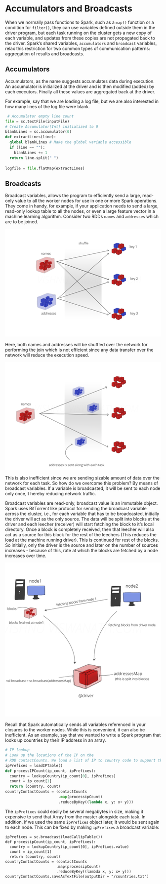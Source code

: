 # Accumulators and Broadcasts

When we normally pass functions to Spark, such as a `map()` function or a
condition for `filter()`, they can use variables defined outside them in the
driver program, but each task running on the cluster gets a new copy of each
variable, and updates from these copies are not propagated back to the driver.
Spark’s shared variables, `accumulators` and `broadcast` variables, relax this
restriction for two common types of communication patterns: aggregation of
results and broadcasts.

## Accumulators
Accumulators, as the name suggests accumulates data during execution. An
accumulator is initialized at the driver and is then modified (added) by each
executors. Finally all these values are aggregated back at the driver.

For example, say that we are loading a log file, but we are also interested in
how many lines of the log file were blank.

```Python
 # Accumulator empty line count
file = sc.textFile(inputFile)
# Create Accumulator[Int] initialized to 0
blankLines = sc.accumulator(0)
def extractLines(line):
  global blankLines # Make the global variable accessible
  if (line == ""):
    blankLines += 1
  return line.split(" ")

logfile = file.flatMap(extractLines)
```

## Broadcasts

Broadcast variables, allows the program to efficiently send a large, read-only
value to all the worker nodes for use in one or more Spark operations. They come
in handy, for example, if your application needs to send a large, read-only
lookup table to all the nodes, or even a large feature vector in a machine
learning algorithm. Consider two RDDs `names` and `addresses` which are to be
joined.

![shuffle broadcast](rdd_broadcast_shuffle.png)

Here, both names and addresses will be shuffled over the network for performing
the join which is not efficient since any data transfer over the network will
reduce the execution speed.

![Collect broadcast](rdd_broadcast_collect.png)

This is also inefficient since we are sending sizable amount of data over the
network for each task. So how do we overcome this problem? By means of broadcast
variables. If a variable is broadcasted, it will be sent to each node only once, t
hereby reducing network traffic.

Broadcast variables are read-only, broadcast value is an immutable object. Spark
uses BitTorrent like protocol for sending the broadcast variable across the
cluster, i.e., for each variable that has to be broadcasted, initially the
driver will act as the only source. The data will be split into blocks at the
driver and each leecher (receiver) will start fetching the block to it’s local
directory. Once a block is completely received, then that leecher will also act
as a source for this block for the rest of the leechers (This reduces the load
at the machine running driver). This is continued for rest of the blocks. So
initially, only the driver is the source and later on the number of sources
increases - because of this, rate at which the blocks are fetched by a node
increases over time.

![Broadcast](rdd_broadcast.png)

Recall that Spark automatically sends all variables referenced in your closures
to the worker nodes. While this is convenient, it can also be inefficient. As an
example, say that we wanted to write a Spark program that looks up countries by
their IP address in an array.

```Python
# IP lookup
# Look up the locations of the IP on the
# RDD contactCounts. We load a list of IP to country code to support this lookup.
ipPrefixes = loadIPTable()
def processIPCount(ip_count, ipPrefixes):
  country = lookupCountry(ip_count[0], ipPrefixes)
  count = ip_count[1]
  return (country, count)
countryContactCounts = (contactCounts
                        .map(processipCount)
                        .reduceByKey((lambda x, y: x+ y)))
```

The `ipPrefixes` could easily be several megabytes in size, making it expensive
to send that Array from the master alongside each task. In addition, if we used
the same `ipPrefixes` object later, it would be sent again to each node. This
can be fixed by making `ipPrefixes` a broadcast variable:

```Python3
ipPrefixes = sc.broadcast(loadCallipTable())
def processipCount(ip_count, ipPrefixes):
  country = lookupCountry(ip_count[0], ipPrefixes.value)
  count = ip_count[1]
  return (country, count)
countryContactCounts = (contactCounts
                       .map(processipCount)
                       .reduceByKey((lambda x, y: x+ y)))
countryContactCounts.saveAsTextFile(outputDir + "/countries.txt")
```
